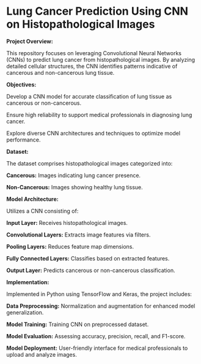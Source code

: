 # Lung Cancer Prediction Using CNN on Histopathological Images

**Project Overview:**

This repository focuses on leveraging Convolutional Neural Networks (CNNs) to predict lung cancer from histopathological images. By analyzing detailed cellular structures, the CNN identifies patterns indicative of cancerous and non-cancerous lung tissue.

**Objectives:**

Develop a CNN model for accurate classification of lung tissue as cancerous or non-cancerous.

Ensure high reliability to support medical professionals in diagnosing lung cancer.

Explore diverse CNN architectures and techniques to optimize model performance.

**Dataset:**

The dataset comprises histopathological images categorized into:

**Cancerous:** Images indicating lung cancer presence.

**Non-Cancerous:** Images showing healthy lung tissue.

**Model Architecture:**

Utilizes a CNN consisting of:

**Input Layer:** Receives histopathological images.

**Convolutional Layers:** Extracts image features via filters.

**Pooling Layers:** Reduces feature map dimensions.

**Fully Connected Layers:** Classifies based on extracted features.

**Output Layer:** Predicts cancerous or non-cancerous classification.


**Implementation:**

Implemented in Python using TensorFlow and Keras, the project includes:

**Data Preprocessing:** Normalization and augmentation for enhanced model generalization.

**Model Training:** Training CNN on preprocessed dataset.

**Model Evaluation:** Assessing accuracy, precision, recall, and F1-score.

**Model Deployment:** User-friendly interface for medical professionals to upload and analyze images.
